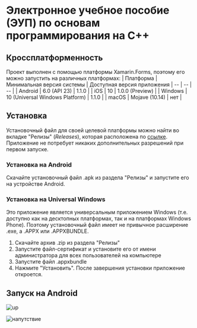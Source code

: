 # Электронное учебное пособие (ЭУП) по основам программирования на С++ #
## Кроссплатформенность ##
Проект выполнен с помощью платформы Xamarin.Forms, поэтому его можно запустить на различных платформах:
| Платформа | Минимальная версия системы | Доступная версия приложения
| -- | -- | -- |
| Android | 6.0 (API 23) | 1.1.0 |
| iOS | 10 | 1.0.0 (Preview) |
| Windows | 10 (Universal Windows Platform) | 1.1.0 |
| macOS | Mojave (10.14) | нет |
## Установка ##
Установочный файл для своей целевой платформы можно найти во вкладке "Релизы" (*Releases*), которая расположена по [ссылке](https://github.com/LeoKhariton/Mobile-Cpp-Tutorial/releases).
Приложение не потребует никаких дополнительных разрешений при первом запуске.
### Установка на Android ###
Скачайте установочный файл .apk из раздела "Релизы" и запустите его на устройстве Android.
### Установка на Universal Windows ###
Это приложение является универсальным приложением Windows (т.е. доступно как на десктопных платформах, так и на платформах Windows Phone). Поэтому установочный файл имеет не привычное расширение .exe, а .APPX или .APPXBUNDLE.
1. Скачайте архив .zip из раздела "Релизы"
2. Запустите файл-сертификат и установите его от имени администратора для всех пользователей на компьютере
3. Запустите файл .appxbundle
4. Нажмите "Установить". После завершения установки приложение откроется.
## Запуск на Android ##
![up](https://sun9-75.userapi.com/impg/c857720/v857720744/1da0b4/hVWf2qR_m1Y.jpg?size=736x736&quality=96&sign=38b4b1f434e22002a9d09f67666be4b6&type=album)

![напутствие](https://raw.githubusercontent.com/LeoKhariton/Mobile-Cpp-Tutorial/main/Рисунок1.png)

